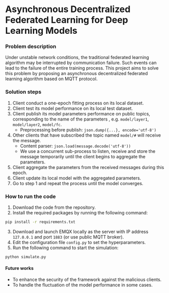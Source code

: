 # Asynchronous Decentralized Federated Learning for Deep Learning Models

### Problem description

Under unstable network conditions, the traditional federated learning algorithm may be interrupted by communication failure. 
Such events can lead to the failure of the entire training process.
This project aims to solve this problem by proposing an asynchronous decentralized federated learning algorithm based on MQTT protocol.

### Solution steps

1. Client conduct a one-epoch fitting process on its local dataset.
2. Client test its model performance on its local test dataset.
3. Client publish its model parameters performance on public topics, corresponding to the name of the parameters
  , e.g. `model/layer1`, `model/layer2`, `model/fc`.
   - Preprocessing before publish: `json.dump({...}, encode='utf-8')`
4. Other clients that have subscribed the topic named `model/#` will receive the message.
   - Content parser: `json.load(message.decode('utf-8'))`
   - We use a concurrent sub-process to listen, receive and store the message temporarily until the client begins to aggregate the parameters.
5. Client aggregate the parameters from the received messages during this epoch.
6. Client update its local model with the aggregated parameters.
7. Go to step 1 and repeat the process until the model converges.

### How to run the code
1. Download the code from the repository.
2. Install the required packages by running the following command:
```bash
pip install -r requirements.txt
```
3. Download and launch EMQX locally as the server with IP address `127.0.0.1` and port `1883` (or use public MQTT broker).
4. Edit the configuration file `config.py` to set the hyperparameters.
5. Run the following command to start the simulation:
```bash
python simulate.py
```

#### Future works
* To enhance the security of the framework against the malicious clients.
* To handle the fluctuation of the model performance in some cases.
